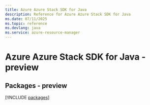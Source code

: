 ```yaml
---
title: Azure Azure Stack SDK for Java
description: Reference for Azure Azure Stack SDK for Java
ms.date: 07/11/2025
ms.topic: reference
ms.devlang: java
ms.service: azure-resource-manager
---
```

# Azure Azure Stack SDK for Java - preview
## Packages - preview
[!INCLUDE [packages](azure-stack-index.md)]
